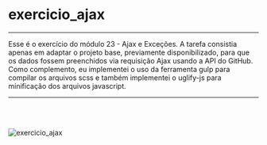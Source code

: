 # exercicio_ajax

***

Esse é o exercício do módulo 23 - Ajax e Exceções. A tarefa consistia apenas em adaptar o projeto base, previamente disponibilizado, 
para que os dados fossem preenchidos via requisição Ajax usando a API do GitHub. Como complemento, eu implementei o uso da ferramenta gulp para compilar os arquivos scss e também implementei o uglify-js para minificação dos arquivos javascript.

 
***
 
 <br><br>
 
![exercicio_ajax](https://github.com/willson-alflen/ebac_tech_talks/assets/87523872/b8e35c2a-3a9c-4b3c-9352-de67edc329e8)

 <br><br>

